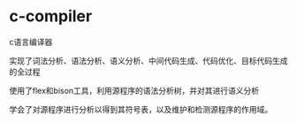 # c-compiler
c语言编译器


实现了词法分析、语法分析、语义分析、中间代码生成、代码优化、目标代码生成的全过程

使用了flex和bison工具，利用源程序的语法分析树，并对其进行语义分析

学会了对源程序进行分析以得到其符号表，以及维护和检测源程序的作用域。
